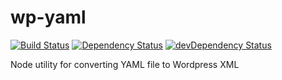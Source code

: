 # wp-yaml

[![Build Status](https://travis-ci.org/alexsomeoddpilot/wp-yaml.svg)](https://travis-ci.org/alexsomeoddpilot/wp-yaml)
[![Dependency Status](https://david-dm.org/alexsomeoddpilot/wp-yaml.svg)](https://david-dm.org/alexsomeoddpilot/wp-yaml)
[![devDependency Status](https://david-dm.org/alexsomeoddpilot/wp-yaml/dev-status.svg)](https://david-dm.org/alexsomeoddpilot/wp-yaml#info=devDependencies)

Node utility for converting YAML file to Wordpress XML
